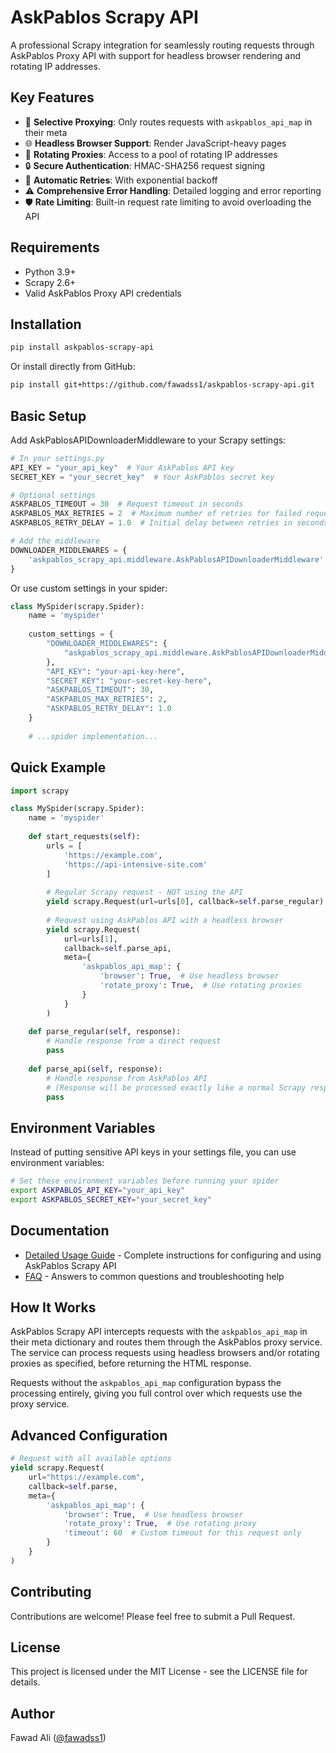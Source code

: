 # AskPablos Scrapy API

A professional Scrapy integration for seamlessly routing requests through AskPablos Proxy API with support for headless browser rendering and rotating IP addresses.

## Key Features

- 🔄 **Selective Proxying**: Only routes requests with `askpablos_api_map` in their meta
- 🌐 **Headless Browser Support**: Render JavaScript-heavy pages
- 🔄 **Rotating Proxies**: Access to a pool of rotating IP addresses
- 🔒 **Secure Authentication**: HMAC-SHA256 request signing
- 🔁 **Automatic Retries**: With exponential backoff
- ⚠️ **Comprehensive Error Handling**: Detailed logging and error reporting
- 🛡️ **Rate Limiting**: Built-in request rate limiting to avoid overloading the API

## Requirements

- Python 3.9+
- Scrapy 2.6+
- Valid AskPablos Proxy API credentials

## Installation

```bash
pip install askpablos-scrapy-api
```

Or install directly from GitHub:

```bash
pip install git+https://github.com/fawadss1/askpablos-scrapy-api.git
```

## Basic Setup

Add AskPablosAPIDownloaderMiddleware to your Scrapy settings:

```python
# In your settings.py
API_KEY = "your_api_key"  # Your AskPablos API key
SECRET_KEY = "your_secret_key"  # Your AskPablos secret key

# Optional settings
ASKPABLOS_TIMEOUT = 30  # Request timeout in seconds
ASKPABLOS_MAX_RETRIES = 2  # Maximum number of retries for failed requests
ASKPABLOS_RETRY_DELAY = 1.0  # Initial delay between retries in seconds

# Add the middleware
DOWNLOADER_MIDDLEWARES = {
    'askpablos_scrapy_api.middleware.AskPablosAPIDownloaderMiddleware': 950,  # Adjust priority as needed
}
```

Or use custom settings in your spider:

```python
class MySpider(scrapy.Spider):
    name = 'myspider'
    
    custom_settings = {
        "DOWNLOADER_MIDDLEWARES": {
            "askpablos_scrapy_api.middleware.AskPablosAPIDownloaderMiddleware": 543,
        },
        "API_KEY": "your-api-key-here",
        "SECRET_KEY": "your-secret-key-here",
        "ASKPABLOS_TIMEOUT": 30,
        "ASKPABLOS_MAX_RETRIES": 2,
        "ASKPABLOS_RETRY_DELAY": 1.0
    }
    
    # ...spider implementation...
```

## Quick Example

```python
import scrapy

class MySpider(scrapy.Spider):
    name = 'myspider'
    
    def start_requests(self):
        urls = [
            'https://example.com',
            'https://api-intensive-site.com'
        ]
        
        # Regular Scrapy request - NOT using the API
        yield scrapy.Request(url=urls[0], callback=self.parse_regular)
        
        # Request using AskPablos API with a headless browser
        yield scrapy.Request(
            url=urls[1],
            callback=self.parse_api,
            meta={
                'askpablos_api_map': {
                    'browser': True,  # Use headless browser
                    'rotate_proxy': True,  # Use rotating proxies
                }
            }
        )
    
    def parse_regular(self, response):
        # Handle response from a direct request
        pass
        
    def parse_api(self, response):
        # Handle response from AskPablos API
        # (Response will be processed exactly like a normal Scrapy response)
        pass
```

## Environment Variables

Instead of putting sensitive API keys in your settings file, you can use environment variables:

```bash
# Set these environment variables before running your spider
export ASKPABLOS_API_KEY="your_api_key"
export ASKPABLOS_SECRET_KEY="your_secret_key"
```

## Documentation

- [Detailed Usage Guide](usage.md) - Complete instructions for configuring and using AskPablos Scrapy API
- [FAQ](faq.md) - Answers to common questions and troubleshooting help

## How It Works

AskPablos Scrapy API intercepts requests with the `askpablos_api_map` in their meta dictionary and routes them through the AskPablos proxy service. The service can process requests using headless browsers and/or rotating proxies as specified, before returning the HTML response.

Requests without the `askpablos_api_map` configuration bypass the processing entirely, giving you full control over which requests use the proxy service.

## Advanced Configuration

```python
# Request with all available options
yield scrapy.Request(
    url="https://example.com",
    callback=self.parse,
    meta={
        'askpablos_api_map': {
            'browser': True,  # Use headless browser
            'rotate_proxy': True,  # Use rotating proxy
            'timeout': 60  # Custom timeout for this request only
        }
    }
)
```

## Contributing

Contributions are welcome! Please feel free to submit a Pull Request.

## License

This project is licensed under the MIT License - see the LICENSE file for details.

## Author

Fawad Ali ([@fawadss1](https://github.com/fawadss1))

